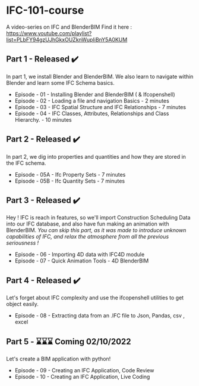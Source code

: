 # IFC-101-course

A video-series on IFC and BlenderBIM
Find it here : 
https://www.youtube.com/playlist?list=PLbFY94gzUJhGkxOUZknWupIiBnY5A0KUM

## Part 1 - Released ✔️
In part 1, we install Blender and BlenderBIM.
We also learn to navigate within Blender and learn some IFC Schema basics.

- Episode - 01 - Installing Blender and BlenderBIM ( & Ifcopenshell)
- Episode - 02 - Loading a file and navigation Basics - 2 minutes
- Episode - 03 - IFC Spatial Structure and IFC Relationships - 7 minutes 
- Episode - 04 - IFC Classes, Attributes, Relationships and Class Hierarchy. - 10 minutes

## Part 2 - Released ✔️
In part 2, we dig into properties and quantities and how they are stored in the IFC schema.
- Episode - 05A - Ifc Property Sets - 7 minutes
- Episode - 05B - Ifc Quantity Sets  - 7 minutes

## Part 3 - Released ✔️
Hey ! IFC is reach in features, so we'll import Construction Scheduling Data into our IFC database, and also have fun making an animation with BlenderBIM.
*You can skip this part, as it was made to introduce unknown capabilities of IFC, and relax the atmosphere from all the previous seriousness !*
- Episode - 06 - Importing 4D data with IFC4D module
- Episode - 07 - Quick Animation Tools - 4D BlenderBIM

## Part 4 - Released ✔️
Let's forget about IFC complexity and use the ifcopenshell utilities to get object easily.
- Episode - 08 - Extracting data from an .IFC file to Json, Pandas, csv , excel

## Part 5 - ⌛⌛⌛ Coming 02/10/2022 
Let's create a BIM application with python!
- Episode - 09 - Creating an IFC Application, Code Review
- Episode - 10 - Creating an IFC Application, Live Coding
